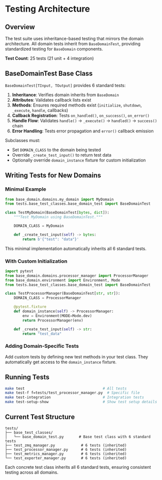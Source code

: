 # Testing Architecture

## Overview

The test suite uses inheritance-based testing that mirrors the domain architecture. All domain tests inherit from `BaseDomainTest`, providing standardized testing for `BaseDomain` components.

**Test Count**: 25 tests (21 unit + 4 integration)

## BaseDomainTest Base Class

`BaseDomainTest[TInput, TOutput]` provides 6 standard tests:

1. **Inheritance**: Verifies domain inherits from `BaseDomain`
2. **Attributes**: Validates callback lists exist
3. **Methods**: Ensures required methods exist (`initialize`, `shutdown`, `_execute`, `handle`, callbacks)
4. **Callback Registration**: Tests `on_handled()`, `on_success()`, `on_error()`
5. **Handle Flow**: Validates `handle()` → `_execute()` → `handled()` → `success()` chain
6. **Error Handling**: Tests error propagation and `error()` callback emission

Subclasses must:
- Set `DOMAIN_CLASS` to the domain being tested
- Override `_create_test_input()` to return test data
- Optionally override `domain_instance` fixture for custom initialization

## Writing Tests for New Domains

### Minimal Example

```python
from base_domain.domains.my_domain import MyDomain
from tests.base_test_classes.base_domain_test import BaseDomainTest

class TestMyDomain(BaseDomainTest[bytes, dict]):
    """Test MyDomain using BaseDomainTest."""

    DOMAIN_CLASS = MyDomain

    def _create_test_input(self) -> bytes:
        return b'{"test": "data"}'
```

This minimal implementation automatically inherits all 6 standard tests.

### With Custom Initialization

```python
import pytest
from base_domain.domains.processor_manager import ProcessorManager
from base_domain.environment import Environment, Mode
from tests.base_test_classes.base_domain_test import BaseDomainTest

class TestProcessorManager(BaseDomainTest[str, str]):
    DOMAIN_CLASS = ProcessorManager

    @pytest.fixture
    def domain_instance(self) -> ProcessorManager:
        env = Environment(MODE=Mode.dev)
        return ProcessorManager(env)

    def _create_test_input(self) -> str:
        return "test_data"
```

### Adding Domain-Specific Tests

Add custom tests by defining new test methods in your test class. They automatically get access to the `domain_instance` fixture.

## Running Tests

```bash
make test                                    # All tests
make test-f f=tests/test_processor_manager.py  # Specific file
make test-integration                        # Integration tests
make test-setup-show                         # Show test setup details
```

## Current Test Structure

```
tests/
├── base_test_classes/
│   └── base_domain_test.py       # Base test class with 6 standard tests
├── test_zmq_manager.py            # 6 tests (inherited)
├── test_processor_manager.py      # 6 tests (inherited)
├── test_metrics_manager.py        # 6 tests (inherited)
└── test_exporter_manager.py       # 6 tests (inherited)
```

Each concrete test class inherits all 6 standard tests, ensuring consistent testing across all domains.
